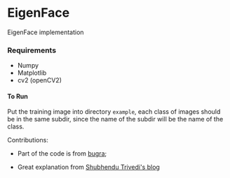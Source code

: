 EigenFace
=========

EigenFace implementation

### Requirements
- Numpy
- Matplotlib
- cv2 (openCV2)


#### To Run
Put the training image into directory `example`, each class of images should be in the same subdir, since the name of
the subdir will be the name of the class.

Contributions:
- Part of the code is from [bugra][5];
- Great explanation from [Shubhendu Trivedi's blog][0]

  [0]: https://onionesquereality.wordpress.com/2009/02/11/face-recognition-using-eigenfaces-and-distance-classifiers-a-tutorial/
  [1]: http://www.cs.ucsb.edu/~mturk/Papers/mturk-CVPR91.pdf
  [2]: http://www.face-rec.org/algorithms/PCA/jcn.pdf
  [3]: http://cs.gmu.edu/~kosecka/cs803/pami97.pdf
  [5]: https://github.com/bugra/EigenFace
